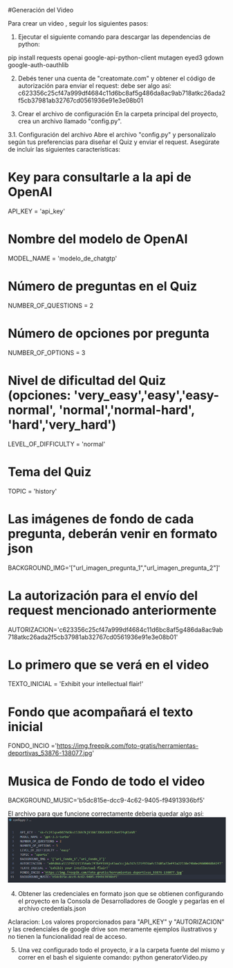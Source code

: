 #Generación del Video

Para crear un video , seguir los siguientes pasos:

1. Ejecutar el siguiente comando para descargar las dependencias de python:

pip install requests openai google-api-python-client mutagen eyed3 gdown  google-auth-oauthlib


2. Debés tener una cuenta de "creatomate.com" y obtener el código de autorización para enviar el request: debe ser algo así:
c623356c25cf47a999df4684c11d6bc8af5g486da8ac9ab718atkc26ada2f5cb37981ab32767cd0561936e91e3e08b01

3. Crear el archivo de configuración
En la carpeta principal del proyecto, crea un archivo llamado "config.py".

3.1. Configuración del archivo
Abre el archivo "config.py" y personalízalo según tus preferencias para diseñar el Quiz y enviar el request. Asegúrate de incluir las siguientes características:

# Key para consultarle a la api de OpenAI
API_KEY = 'api_key'

# Nombre del modelo de OpenAI
MODEL_NAME = 'modelo_de_chatgtp'

# Número de preguntas en el Quiz
NUMBER_OF_QUESTIONS = 2

# Número de opciones por pregunta
NUMBER_OF_OPTIONS = 3

# Nivel de dificultad del Quiz (opciones: 'very_easy','easy','easy-normal', 'normal','normal-hard', 'hard','very_hard')
LEVEL_OF_DIFFICULTY = 'normal'

# Tema del Quiz
TOPIC = 'history'

# Las imágenes de fondo de cada pregunta, deberán venir en formato json
BACKGROUND_IMG='["url_imagen_pregunta_1","url_imagen_pregunta_2"]'

# La autorización para el envío del request mencionado anteriormente
AUTORIZACION='c623356c25cf47a999df4684c11d6bc8af5g486da8ac9ab718atkc26ada2f5cb37981ab32767cd0561936e91e3e08b01'

# Lo primero que se verá en el video
TEXTO_INICIAL = 'Exhibit your intellectual flair!'

# Fondo que acompañará el texto inicial
FONDO_INCIO ='https://img.freepik.com/foto-gratis/herramientas-deportivas_53876-138077.jpg'

# Musica de Fondo de todo el video
BACKGROUND_MUSIC='b5dc815e-dcc9-4c62-9405-f94913936bf5'

El archivo para que funcione correctamente deberia quedar algo así:
![Los valores proporcionados para "API_KEY" y "autorizacion" son meramente ejemplos ilustrativos y no tienen la funcionalidad real de acceso.](https://github.com/JuanMartinIwassjuk/VideoQuizMaker/blob/main/ejemploConfig.png?raw=true)

4. Obtener las credenciales en formato json que se obtienen configurando el proyecto en la Consola de Desarrolladores de Google y pegarlas en el archivo credentials.json

Aclaracion: Los valores proporcionados para "API_KEY" y "AUTORIZACION" y las credenciales de google drive son meramente ejemplos ilustrativos y no tienen la funcionalidad real de acceso.

5. Una vez configurado todo el proyecto, ir a la carpeta fuente del mismo y correr en el bash el siguiente comando: python generatorVideo.py

